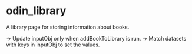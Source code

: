 # odin_library
A library page for storing information about books.


-> Update inputObj only when addBookToLibrary is run.
-> Match datasets with keys in inputObj to set the values.
